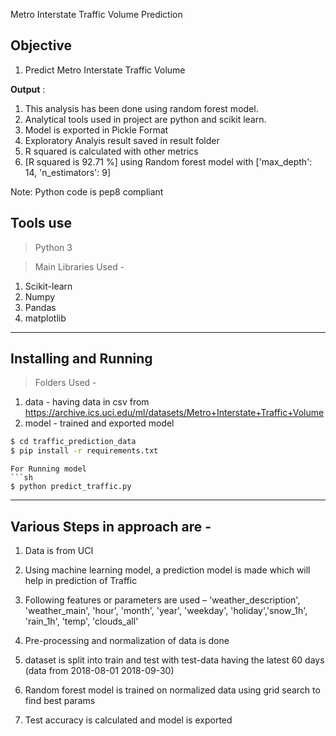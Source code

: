Metro Interstate Traffic Volume Prediction

## Objective
1) Predict Metro Interstate Traffic Volume

**Output** :
1) This analysis has been done using random forest model. 
2) Analytical tools used in project are python and scikit learn. 
3) Model is exported in Pickle Format
4) Exploratory Analyis result saved in result folder
5) R squared is calculated with other metrics 
6) [R squared is 92.71 %] using Random forest model with ['max_depth': 14, 'n_estimators': 9]

Note: Python code is pep8 compliant

## Tools use 
> Python 3

> Main Libraries Used -
1) Scikit-learn
2) Numpy
3) Pandas
4) matplotlib

**** 

## Installing and Running

> Folders Used -
1) data - having data in csv from https://archive.ics.uci.edu/ml/datasets/Metro+Interstate+Traffic+Volume
2) model - trained and exported model


```sh
$ cd traffic_prediction_data
$ pip install -r requirements.txt
``` 

```
For Running model
```sh
$ python predict_traffic.py
```
****

## Various Steps in approach are -

1) Data is from UCI

2) Using machine learning model, a prediction model is made which will help in prediction of Traffic

3) Following features or parameters are used – 'weather_description', 'weather_main', 'hour', 'month', 'year', 'weekday', 'holiday','snow_1h', 'rain_1h', 'temp', 'clouds_all'

4) Pre-processing and normalization of data is done 

5) dataset is split into train and test with test-data having the latest 60 days (data from 2018-08-01 2018-09-30)

5) Random forest model is trained on normalized data using grid search to find best params

6) Test accuracy is calculated and model is exported